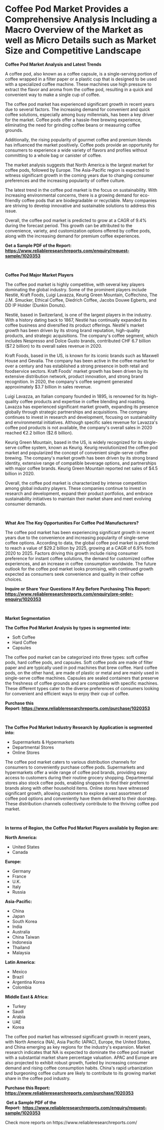 <p><h1>Coffee Pod Market Provides a Comprehensive Analysis Including a Macro Overview of the Market as well as Micro Details such as Market Size and Competitive Landscape</h1></p><p><strong>Coffee Pod Market Analysis and Latest Trends</strong></p>
<p><p>A coffee pod, also known as a coffee capsule, is a single-serving portion of coffee wrapped in a filter paper or a plastic cup that is designed to be used with a specialized coffee machine. These machines use high pressure to extract the flavor and aroma from the coffee pod, resulting in a quick and convenient way to make a single cup of coffee.</p><p>The coffee pod market has experienced significant growth in recent years due to several factors. The increasing demand for convenient and quick coffee solutions, especially among busy millennials, has been a key driver for the market. Coffee pods offer a hassle-free brewing experience, eliminating the need for grinding coffee beans or measuring coffee grounds.</p><p>Additionally, the rising popularity of gourmet coffee and premium blends has influenced the market positively. Coffee pods provide an opportunity for consumers to experience a wide variety of flavors and profiles without committing to a whole bag or canister of coffee.</p><p>The market analysis suggests that North America is the largest market for coffee pods, followed by Europe. The Asia-Pacific region is expected to witness significant growth in the coming years due to changing consumer preferences and the increasing popularity of coffee culture.</p><p>The latest trend in the coffee pod market is the focus on sustainability. With increasing environmental concerns, there is a growing demand for eco-friendly coffee pods that are biodegradable or recyclable. Many companies are striving to develop innovative and sustainable solutions to address this issue.</p><p>Overall, the coffee pod market is predicted to grow at a CAGR of 9.4% during the forecast period. This growth can be attributed to the convenience, variety, and customization options offered by coffee pods, along with the increasing demand for premium coffee experiences.</p></p>
<p><strong>Get a Sample PDF of the Report:&nbsp; <a href="https://www.reliableresearchreports.com/enquiry/request-sample/1020353">https://www.reliableresearchreports.com/enquiry/request-sample/1020353</a></strong></p>
<p>&nbsp;</p>
<p><strong>Coffee Pod Major Market Players</strong></p>
<p><p>The coffee pod market is highly competitive, with several key players dominating the global industry. Some of the prominent players include Nestlé, Kraft Foods, Luigi Lavazza, Keurig Green Mountain, Coffechino, The J.M. Smucker, Ethical Coffee, Diedrich Coffee, Jacobs Douwe Egberts, and DD IP Holder (Dunkin Donuts).</p><p>Nestlé, based in Switzerland, is one of the largest players in the industry. With a history dating back to 1867, Nestlé has continually expanded its coffee business and diversified its product offerings. Nestlé's market growth has been driven by its strong brand reputation, high-quality products, and strategic acquisitions. The company's coffee segment, which includes Nespresso and Dolce Gusto brands, contributed CHF 6.7 billion ($7.2 billion) to its overall sales revenue in 2020.</p><p>Kraft Foods, based in the US, is known for its iconic brands such as Maxwell House and Gevalia. The company has been active in the coffee market for over a century and has established a strong presence in both retail and foodservice sectors. Kraft Foods' market growth has been driven by its extensive distribution network, product innovation, and strong brand recognition. In 2020, the company's coffee segment generated approximately $3.7 billion in sales revenue.</p><p>Luigi Lavazza, an Italian company founded in 1895, is renowned for its high-quality coffee products and expertise in coffee blending and roasting. Lavazza has experienced significant market growth, expanding its presence globally through strategic partnerships and acquisitions. The company continues to invest in research and development, focusing on sustainability and environmental initiatives. Although specific sales revenue for Lavazza's coffee pod products is not available, the company's overall sales in 2020 reached €2.2 billion ($2.6 billion).</p><p>Keurig Green Mountain, based in the US, is widely recognized for its single-serve coffee system, known as Keurig. Keurig revolutionized the coffee pod market and popularized the concept of convenient single-serve coffee brewing. The company's market growth has been driven by its strong brand identity, extensive range of compatible beverage options, and partnerships with major coffee brands. Keurig Green Mountain reported net sales of $4.5 billion in 2020.</p><p>Overall, the coffee pod market is characterized by intense competition among global industry players. These companies continue to invest in research and development, expand their product portfolios, and embrace sustainability initiatives to maintain their market share and meet evolving consumer demands.</p></p>
<p>&nbsp;</p>
<p><strong>What Are The Key Opportunities For Coffee Pod Manufacturers?</strong></p>
<p><p>The coffee pod market has been experiencing significant growth in recent years due to the convenience and increasing popularity of single-serve coffee options. According to data, the global coffee pod market is predicted to reach a value of $29.2 billion by 2025, growing at a CAGR of 6.9% from 2020 to 2025. Factors driving this growth include rising consumer preference for instant coffee solutions, the demand for customized coffee experiences, and an increase in coffee consumption worldwide. The future outlook for the coffee pod market looks promising, with continued growth expected as consumers seek convenience and quality in their coffee choices.</p></p>
<p><strong>Inquire or Share Your Questions If Any Before Purchasing This Report: <a href="https://www.reliableresearchreports.com/enquiry/pre-order-enquiry/1020353">https://www.reliableresearchreports.com/enquiry/pre-order-enquiry/1020353</a></strong></p>
<p>&nbsp;</p>
<p><strong>Market Segmentation</strong></p>
<p><strong>The Coffee Pod Market Analysis by types is segmented into:</strong></p>
<p><ul><li>Soft Coffee</li><li>Hard Coffee</li><li>Capsules</li></ul></p>
<p><p>The coffee pod market can be categorized into three types: soft coffee pods, hard coffee pods, and capsules. Soft coffee pods are made of filter paper and are typically used in pod machines that brew coffee. Hard coffee pods, on the other hand, are made of plastic or metal and are mainly used in single-serve coffee machines. Capsules are sealed containers that preserve the freshness of coffee grounds and are compatible with specific machines. These different types cater to the diverse preferences of consumers looking for convenient and efficient ways to enjoy their cup of coffee.</p></p>
<p><strong>Purchase this Report:&nbsp;<a href="https://www.reliableresearchreports.com/purchase/1020353">https://www.reliableresearchreports.com/purchase/1020353</a></strong></p>
<p>&nbsp;</p>
<p><strong>The Coffee Pod Market Industry Research by Application is segmented into:</strong></p>
<p><ul><li>Supermarkets & Hypermarkets</li><li>Departmental Stores</li><li>Online Stores</li></ul></p>
<p><p>The coffee pod market caters to various distribution channels for consumers to conveniently purchase coffee pods. Supermarkets and hypermarkets offer a wide range of coffee pod brands, providing easy access to customers during their routine grocery shopping. Departmental stores also stock coffee pods, enabling shoppers to find their preferred brands along with other household items. Online stores have witnessed significant growth, allowing customers to explore a vast assortment of coffee pod options and conveniently have them delivered to their doorstep. These distribution channels collectively contribute to the thriving coffee pod market.</p></p>
<p>&nbsp;</p>
<p><strong>In terms of Region, the Coffee Pod Market Players available by Region are:</strong></p>
<p>
    <p> <strong> North America: </strong>
        <ul>
            <li>United States</li>
            <li>Canada</li>
        </ul>
        </p> 
    <p> <strong> Europe: </strong>
        <ul>
            <li>Germany</li>
            <li>France</li>
            <li>U.K.</li>
            <li>Italy</li>
            <li>Russia</li>
        </ul>
        </p> 
    <p> <strong> Asia-Pacific: </strong>
        <ul>
            <li>China</li>
            <li>Japan</li>
            <li>South Korea</li>
            <li>India</li>
            <li>Australia</li>
            <li>China Taiwan</li>
            <li>Indonesia</li>
            <li>Thailand</li>
            <li>Malaysia</li>
        </ul>
        </p> 
    <p> <strong> Latin America: </strong>
        <ul>
            <li>Mexico</li>
            <li>Brazil</li>
            <li>Argentina Korea</li>
            <li>Colombia</li>
        </ul>
        </p> 
    <p> <strong> Middle East & Africa: </strong>
        <ul>
            <li>Turkey</li>
            <li>Saudi</li>
            <li>Arabia</li>
            <li>UAE</li>
            <li>Korea</li>
        </ul>
    </p>
    </p>
<p><p>The coffee pod market has witnessed significant growth in recent years, with North America (NA), Asia Pacific (APAC), Europe, the United States, and China emerging as key regions for the industry's expansion. Market research indicates that NA is expected to dominate the coffee pod market with a substantial market share percentage valuation. APAC and Europe are also projected to exhibit robust growth, fueled by increasing consumer demand and rising coffee consumption habits. China's rapid urbanization and burgeoning coffee culture are likely to contribute to its growing market share in the coffee pod industry.</p></p>
<p><strong>Purchase this Report: <a href="https://www.reliableresearchreports.com/purchase/1020353">https://www.reliableresearchreports.com/purchase/1020353</a></strong></p>
<p>&nbsp;<strong>Get a Sample PDF of the Report:&nbsp;&nbsp;<a href="https://www.reliableresearchreports.com/enquiry/request-sample/1020353">https://www.reliableresearchreports.com/enquiry/request-sample/1020353</a></strong></p>
<p><strong></strong></p>
<p>Check more reports on https://www.reliableresearchreports.com/</p>